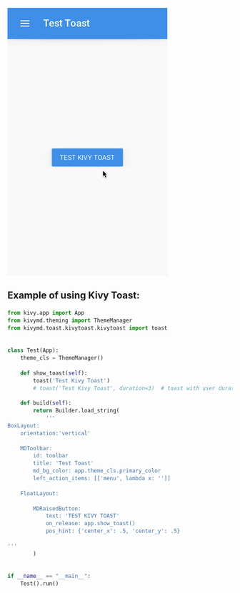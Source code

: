 ![useranimationcard.gif](https://github.com/HeaTTheatR/KivyMD-data/raw/master/gallery/kivy-toast.gif)

## Example of using Kivy Toast:

```python
from kivy.app import App
from kivymd.theming import ThemeManager
from kivymd.toast.kivytoast.kivytoast import toast


class Test(App):
    theme_cls = ThemeManager()

    def show_toast(self):
        toast('Test Kivy Toast')
        # toast('Test Kivy Toast', duration=3)  # toast with user duration

    def build(self):
        return Builder.load_string(
            '''
BoxLayout:
    orientation:'vertical'

    MDToolbar:
        id: toolbar
        title: 'Test Toast'
        md_bg_color: app.theme_cls.primary_color
        left_action_items: [['menu', lambda x: '']]

    FloatLayout:

        MDRaisedButton:
            text: 'TEST KIVY TOAST'
            on_release: app.show_toast()
            pos_hint: {'center_x': .5, 'center_y': .5}

'''
        )


if __name__ == "__main__":
    Test().run()
```